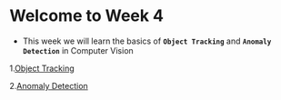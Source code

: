# Welcome to Week 4

* This week we will learn the basics of **`Object Tracking`** and **`Anomaly Detection`** in Computer Vision

1.[Object Tracking](./Object_Tracking)

2.[Anomaly Detection](./Anomaly_Detection)
